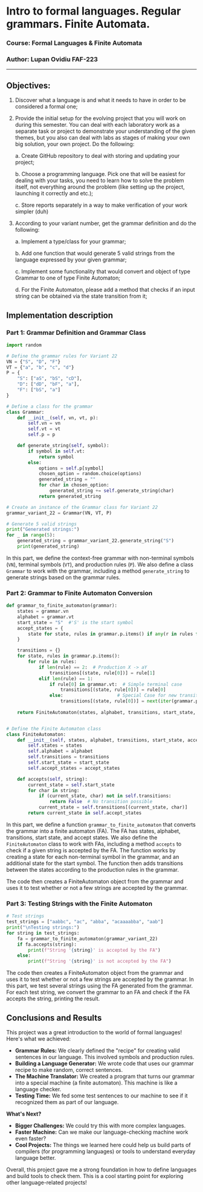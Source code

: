 # Intro to formal languages. Regular grammars. Finite Automata.

### Course: Formal Languages & Finite Automata
### Author: Lupan Ovidiu FAF-223

----

## Objectives:


1. Discover what a language is and what it needs to have in order to be considered a formal one;

2. Provide the initial setup for the evolving project that you will work on during this semester. You can deal with each laboratory work as a separate task or project to demonstrate your understanding of the given themes, but you also can deal with labs as stages of making your own big solution, your own project. Do the following:

    a. Create GitHub repository to deal with storing and updating your project;

    b. Choose a programming language. Pick one that will be easiest for dealing with your tasks, you need to learn how to solve the problem itself, not everything around the problem (like setting up the project, launching it correctly and etc.);

    c. Store reports separately in a way to make verification of your work simpler (duh)

3. According to your variant number, get the grammar definition and do the following:

    a. Implement a type/class for your grammar;

    b. Add one function that would generate 5 valid strings from the language expressed by your given grammar;

    c. Implement some functionality that would convert and object of type Grammar to one of type Finite Automaton;

    d. For the Finite Automaton, please add a method that checks if an input string can be obtained via the state transition from it;
   


## Implementation description


### Part 1: Grammar Definition and Grammar Class

```python
import random

# Define the grammar rules for Variant 22
VN = {"S", "D", "F"}
VT = {"a", "b", "c", "d"}
P = {
    "S": ["aS", "bS", "cD"],
    "D": ["dD", "bF", "a"],
    "F": ["bS", "a"]
}

# Define a class for the grammar
class Grammar:
    def __init__(self, vn, vt, p):
        self.vn = vn
        self.vt = vt
        self.p = p

    def generate_string(self, symbol):
        if symbol in self.vt:
            return symbol
        else:
            options = self.p[symbol]
            chosen_option = random.choice(options)
            generated_string = ""
            for char in chosen_option:
                generated_string += self.generate_string(char)
            return generated_string

# Create an instance of the Grammar class for Variant 22
grammar_variant_22 = Grammar(VN, VT, P)

# Generate 5 valid strings
print("Generated strings:")
for _ in range(5):
    generated_string = grammar_variant_22.generate_string("S")
    print(generated_string)
```

In this part, we define the context-free grammar with non-terminal symbols (`VN`), terminal symbols (`VT`), and production rules (`P`). We also define a class `Grammar` to work with the grammar, including a method `generate_string` to generate strings based on the grammar rules.

### Part 2: Grammar to Finite Automaton Conversion

```python
def grammar_to_finite_automaton(grammar):
    states = grammar.vn
    alphabet = grammar.vt
    start_state = "S"  #'S' is the start symbol
    accept_states = {
        state for state, rules in grammar.p.items() if any(r in rules for r in grammar.vt)
    }

    transitions = {}
    for state, rules in grammar.p.items():
        for rule in rules:
            if len(rule) == 2:  # Production X -> aY   
                transitions[(state, rule[0])] = rule[1] 
            elif len(rule) == 1: 
                if rule[0] in grammar.vt:  # Simple terminal case
                    transitions[(state, rule[0])] = rule[0]                   
                else:                    # Special Case for new transitions like 'A'->'bS' 
                    transitions[(state, rule[0])] = next(iter(grammar.p[rule[0]]))[0] 
                
    return FiniteAutomaton(states, alphabet, transitions, start_state, accept_states)


# Define the Finite Automaton class
class FiniteAutomaton:
    def __init__(self, states, alphabet, transitions, start_state, accept_states):
        self.states = states
        self.alphabet = alphabet
        self.transitions = transitions
        self.start_state = start_state
        self.accept_states = accept_states

    def accepts(self, string):
        current_state = self.start_state
        for char in string:
            if (current_state, char) not in self.transitions:
                return False  # No transition possible
            current_state = self.transitions[(current_state, char)]
        return current_state in self.accept_states
```

In this part, we define a function `grammar_to_finite_automaton` that converts the grammar into a finite automaton (FA). The FA has states, alphabet, transitions, start state, and accept states. We also define the `FiniteAutomaton` class to work with FAs, including a method `accepts` to check if a given string is accepted by the FA. The function works by creating a state for each non-terminal symbol in the grammar, and an additional state for the start symbol. The function then adds transitions between the states according to the production rules in the grammar.

 The code then creates a FiniteAutomaton object from the grammar and uses it to test whether or not a few strings are accepted by the grammar.

### Part 3: Testing Strings with the Finite Automaton

```python
# Test strings
test_strings = ["aabbc", "ac", "abba", "acaaaabba", "aab"]
print("\nTesting strings:")
for string in test_strings:
    fa = grammar_to_finite_automaton(grammar_variant_22)
    if fa.accepts(string):
        print(f"String '{string}' is accepted by the FA")
    else:
        print(f"String '{string}' is not accepted by the FA")
```

The code then creates a FiniteAutomaton object from the grammar and uses it to test whether or not a few strings are accepted by the grammar. In this part, we test several strings using the FA generated from the grammar. For each test string, we convert the grammar to an FA and check if the FA accepts the string, printing the result. 


## Conclusions and Results

This project was a great introduction to the world of formal languages! Here's what we achieved:

* **Grammar Rules:** We clearly defined the "recipe" for creating valid sentences in our language. This involved symbols and production rules.
* **Building a Language Generator:** We wrote code that uses our grammar recipe to make random, correct sentences. 
* **The Machine Translator:** We created a program that turns our grammar into a special machine (a finite automaton).  This machine is like a language checker.
* **Testing Time:** We fed some test sentences to our machine to see if it recognized them as part of our language.

**What's Next?**

* **Bigger Challenges:** We could try this with more complex languages.
* **Faster Machine:**  Can we make our language-checking machine work even faster?
* **Cool Projects:** The things we learned here could help us build parts of compilers (for programming languages) or tools to understand everyday language better.

Overall, this project gave me a strong foundation in how to define languages and build tools to check them.  This is a cool starting point for exploring other language-related projects! 
